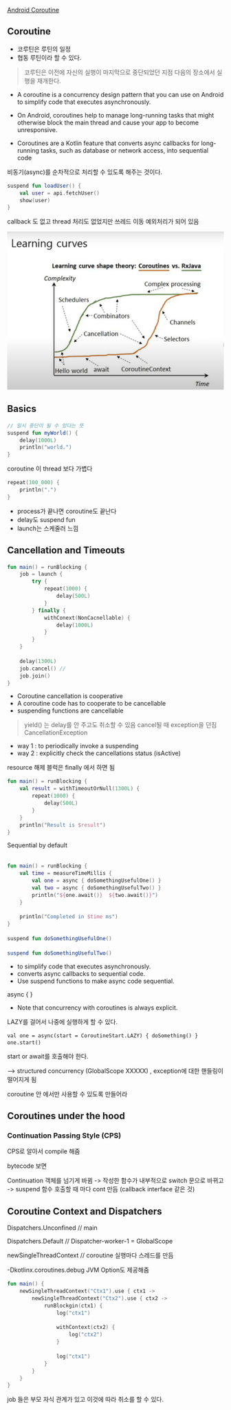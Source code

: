 [Android Coroutine](https://developer.android.com/kotlin/first)

## Coroutine

- 코루틴은 루틴의 일정
- 협동 루틴이라 할 수 있다.

> 코루틴은 이전에 자신의 실행이 마지막으로 중단되었던 지점 다음의 장소에서 실행을 재개한다.

- A coroutine is a concurrency design pattern that you can use on Android to simplify code that executes asynchronously.
- On Android, coroutines help to manage long-running tasks that might otherwise block the main thread and cause your app
  to become unresponsive.

- Coroutines are a Kotlin feature that converts async callbacks for long-running tasks, such as database or network
  access, into sequential code

비동기(async)를 순차적으로 처리할 수 있도록 해주는 것이다.

```kotlin
suspend fun loadUser() {
    val user = api.fetchUser()
    show(user)
}
```

callback 도 없고 thread 처리도 없었지만 쓰레드 이동 예외처리가 되어 있음

![img](../image/coroutine-learning-curves.png)

## Basics

```kotlin
// 일시 중단이 될 수 있다는 뜻
suspend fun myWorld() {
    delay(1000L)
    println("world.")
}
```

coroutine 이 thread 보다 가볍다

```kotlin
repeat(100_000) {
    println(".")
}
```

- process가 끝나면 coroutine도 끝난다
- delay도 suspend fun
- launch는 스케줄러 느낌

## Cancellation and Timeouts

```kotlin
fun main() = runBlocking {
    job = launch {
        try {
            repeat(1000) {
                delay(500L)
            }
        } finally {
            withConext(NonCacnellable) {
                delay(1000L)
            }
        }
    }

    delay(1300L)
    job.cancel() //
    job.join()
}
```

- Coroutine cancellation is cooperative
- A coroutine code has to cooperate to be cancellable
- suspending functions are cancellable

> yield() 는 delay를 안 주고도 취소할 수 있음
> cancel될 때 exception을 던짐 CancellationException

- way 1 : to periodically invoke a suspending
- way 2 : explicitly check the cancellations status (isActive)

resource 해제 블럭은 finally 에서 하면 됨

```kotlin
fun main() = runBlocking {
    val result = withTimeoutOrNull(1300L) {
        repeat(1000) {
            delay(500L)
        }
    }
    println("Result is $result")
}
```

Sequential by default

```kotlin

fun main() = runBlocking {
    val time = measureTimeMillis {
        val one = async { doSomethingUsefulOne() }
        val two = async { doSomethingUsefulTwo() }
        println("${one.await()}  ${two.await()}")
    }

    println("Completed in $time ms")
}

suspend fun doSomethingUsefulOne()

suspend fun doSomethingUsefulTwo()
```

- to simplify code that executes asynchronously.
- converts async callbacks to sequential code.
- Use suspend functions to make async code sequential.

async { }

- Note that concurrency with coroutines is always explicit.

LAZY를 걸어서 나중에 실행하게 할 수 있다.

```
val one = async(start = CoroutineStart.LAZY) { doSomething() }
one.start()
```

start or await를 호출해야 한다.

--> structured concurrency (GlobalScope XXXXX) , exception에 대한 핸들링이 떨어지게 됨

coroutine 안 에서만 사용할 수 있도록 만들어라

## Coroutines under the hood

### Continuation Passing Style (CPS)

CPS로 알아서 compile 해줌

bytecode 보면

Continuation 객체를 넘기게 바뀜 -> 작성한 함수가 내부적으로 switch 문으로 바뀌고 -> suspend 함수 호출할 때 마다 cont 만듬 (callback interface 같은 것)

## Coroutine Context and Dispatchers

Dispatchers.Unconfined // main

Dispatchers.Default // Dispatcher-worker-1 = GlobalScope

newSingleThreadContext // coroutine 실행마다 스레드를 만듬

-Dkotlinx.coroutines.debug JVM Option도 제공해줌

```kotlin
fun main() {
    newSingleThreadContext("Ctx1").use { ctx1 ->
        newSingleThreadContext("Ctx2").use { ctx2 ->
            runBlockgin(ctx1) {
                log("ctx1")

                withContext(ctx2) {
                    log("ctx2")
                }

                log("ctx1")
            }
        }
    }
}
```

job 들은 부모 자식 관계가 있고 이것에 따라 취소를 할 수 있다.


